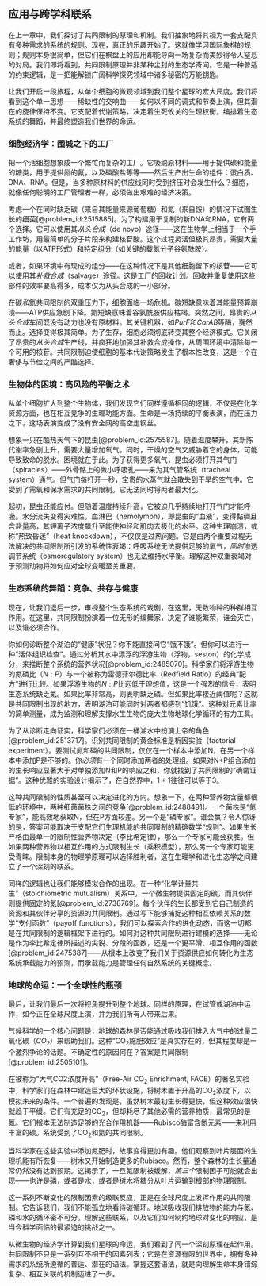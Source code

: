 ## 应用与跨学科联系

在上一章中，我们探讨了共同限制的原理和机制。我们抽象地将其视为一套支配具有多种需求的系统的规则。现在，真正的乐趣开始了。这就像学习国际象棋的规则；规则本身很简单，但它们在棋盘上的应用却能导向一场复杂而美妙得令人窒息的对局。我们即将看到，共同限制原理并非某种尘封的生态学奇闻。它是一种普适的约束逻辑，是一把能解锁广阔科学探究领域中诸多秘密的万能钥匙。

让我们开启一段旅程，从单个细胞的微观领域到我们整个星球的宏大尺度。我们将看到这个单一思想——稀缺性的交响曲——如何以不同的调式和节奏上演，但其潜在的旋律保持不变。它支配着代谢策略，决定着生死攸关的生理权衡，编排着生态系统的舞蹈，并最终塑造我们世界的命运。

### 细胞经济学：围城之下的工厂

把一个活细胞想象成一个繁忙而复杂的工厂。它吸纳原材料——用于提供碳和能量的糖类，用于提供氮的氨，以及磷酸盐等等——然后生产出生命的组件：蛋白质、DNA、RNA。但是，当多种原材料的供应线同时受到挤压时会发生什么？细胞，就像任何聪明的工厂管理者一样，必须做出艰难的经济决策。

考虑一个在同时缺乏碳（来自其能量来源葡萄糖）和氮（来自铵）的情况下试图生长的细菌[@problem_id:2515885]。为了构建用于复制的新DNA和RNA，它有两个选择。它可以使用其*从头合成*（de novo）途径——这在生物学上相当于一个手工作坊，用最简单的分子片段来构建核苷酸。这个过程灵活但极其昂贵，需要大量的能量（以ATP形式）和特定组分（如关键的载氮分子谷氨酰胺）。

或者，如果环境中有现成的组分——在这种情况下是其他细胞留下的核苷——它可以使用其*补救合成*（salvage）途径。这是工厂的回收计划。回收并重复使用这些部件的效率要高得多，成本仅为从头合成的一小部分。

在碳*和*氮共同限制的双重压力下，细胞面临一场危机。碳短缺意味着其能量预算崩溃——ATP供应急剧下降。氮短缺意味着谷氨酰胺供应枯竭。突然之间，昂贵的*从头合成*车间既没有动力也没有原材料。其关键机器，如*PurF*和*CarAB*等酶，戛然而止。选择变得极其简单。为了生存，细胞必须彻底转变其整个经济模式。它关闭了昂贵的*从头合成*生产线，并疯狂地加强其补救合成操作，从周围环境中清除每一个可用的核苷。共同限制迫使细胞的基本代谢策略发生了根本性改变，这是一个在奢侈与节俭之间的严酷选择。

### 生物体的困境：高风险的平衡之术

从单个细胞扩大到整个生物体，我们发现它们同样遵循相同的逻辑，不仅是在化学资源方面，也在相互竞争的生理功能方面。生命是一场持续的平衡表演，而在压力之下，这场表演变成了没有安全网的高空走钢丝。

想象一只在酷热天气下的昆虫[@problem_id:2575587]。随着温度攀升，其新陈代谢率急剧上升，需要大量增加氧气。同时，干燥的空气又威胁着它的身体，可能导致致命的脱水。困境就在于此。为了获得更多氧气，昆虫必须打开其气门（spiracles）——外骨骼上的微小呼吸孔——来为其气管系统（tracheal system）通气。但气门每打开一秒，宝贵的水蒸气就会散失到干旱的空气中。它受到了需氧和保水需求的共同限制。它无法同时将两者最大化。

起初，昆虫还能应付。但随着温度持续升高，它被迫几乎持续地打开气门才能呼吸。水分流失变得灾难性。血淋巴（hemolymph），即昆虫的“血液”，变得黏稠且含盐量高，其钾离子浓度飙升至能使神经和肌肉去极化的水平。这种生理崩溃，或称“热致昏迷”（heat knockdown），不仅仅是过热问题。它是由两个重要过程无法解决的共同限制所引发的系统性衰竭：呼吸系统无法提供足够的氧气，*同时*渗透调节系统（osmoregulatory system）也无法维持水平衡。理解这种双重衰竭对于预测动物将如何应对全球变暖至关重要。

### 生态系统的舞蹈：竞争、共存与健康

现在，让我们退后一步，审视整个生态系统的戏剧，在这里，无数物种的种群相互作用。在这里，共同限制扮演着一位无形的编舞家，决定了谁能繁荣，谁会灭亡，以及谁必须合作。

你如何诊断整个湖泊的“健康”状况？你不能直接问它“饿不饿”。但你可以进行一种“活体组织检查”。通过分析其水中漂浮的浮游生物（浮物，seston）的化学成分，来推断整个系统的营养状况[@problem_id:2485070]。科学家们将浮游生物的氮磷比（$N:P$）与一个被称为雷德菲尔德比率（Redfield Ratio）的经典“配方”进行比较。如果浮游生物的$N:P$比远低于理想值，这是一个强烈的信号，表明生态系统缺乏氮。如果比率非常高，则表明缺乏磷。但如果比率接近阈值呢？这就是共同限制出现的地方，表明湖泊可能同时对两者都感到“饥饿”。这种对元素比率的简单测量，成为监测和理解支撑水生生物的庞大生物地球化学循环的有力工具。

为了从诊断走向证实，科学家们必须在一桶湖水中扮演上帝的角色[@problem_id:2513717]。识别共同限制的黄金标准是析因实验（factorial experiment）。要测试氮和磷的共同限制，仅仅在一个样本中添加N，在另一个样本中添加P是不够的。你*必须*有一个同时添加两者的处理组。如果对N+P组合添加的生长响应显著大于对单独添加N和P的响应之和，你就找到了共同限制的“确凿证据”。这种优雅的实验设计揭示了，在自然界中，$1+1$往往可以等于$3$。

这种共同限制的性质甚至可以决定进化的方向。想象一下，在两种营养物含量都很低的环境中，两种细菌菌株之间的竞争[@problem_id:2488491]。一个菌株是“氮专家”，能高效地获取N，但在P方面较差。另一个是“磷专家”。谁会赢？令人惊讶的是，答案可能取决于支配它们生理机能的共同限制的精确数学“规则”。如果生长严格由最单一的限制性营养物决定（李比希定律），那么一个专家可能会获胜。但如果两种营养物以相互作用的方式限制生长（乘积模型），那么另一个专家可能更受青睐。限制本身的物理学原理可以选择胜利者，这在生理学和进化生态学之间建立了一个深刻的联系。

同样的逻辑也让我们能够模拟合作的出现。在一种“化学计量共生”（stoichiometric mutualism）关系中，一个微生物提供固定的碳，而其伙伴则提供固定的氮[@problem_id:2738769]。每个伙伴的生长都受到它自己制造的资源和其伙伴分享的资源的共同限制。通过写下能够捕捉这种相互依赖关系的数学“支付函数”（payoff functions），我们可以探索合作的进化动态，而这一切都是在共同限制的逻辑框架下进行的。如何对这种共同限制进行建模的选择——无论是作为李比希定律所描述的尖锐、分段的函数，还是一个更平滑、相互作用的函数[@problem_id:2475387]——从根本上改变了我们关于资源供应如何转化为生态系统承载能力的预测，而承载能力是管理任何自然系统的关键概念。

### 地球的命运：一个全球性的瓶颈

最后，让我们最后一次将视角提升到整个地球。同样的原理，在试管或湖泊中运作，如今正在全球尺度上演，并为我们所有人带来后果。

气候科学的一个核心问题是，地球的森林是否能通过吸收我们排入大气中的过量二氧化碳（$CO_2$）来帮助我们。这种“$\text{CO}_2$施肥效应”是真实存在的，但其程度却是一个激烈争论的话题。不确定性的原因何在？答案是共同限制[@problem_id:2505101]。

在被称为“大气CO2浓度升高”（Free-Air $\text{CO}_2$ Enrichment, FACE）的著名实验中，科学家们在森林中建造巨大的环状设施，将树木置于升高的$\text{CO}_2$浓度下，以模拟未来的条件。一个普遍的发现是，虽然树木最初生长得更快，但这种效应很快就趋于平缓。它们有充足的$\text{CO}_2$，但却耗尽了其他必需的营养物质，最常见的是氮。它们根本无法制造足够的‍光合作用机器——Rubisco酶富含氮元素——来利用丰富的碳。系统受到了$\text{CO}_2$和氮的共同限制。

当科学家在这些实验中添加氮肥时，故事变得更加有趣。他们观察到叶片层面的生理机能有所恢复——树木又开始制造更多的Rubisco。然而，整个森林的生长量通常仍然没有达到预期。这揭示了，一旦氮限制被缓解，*第三个*限制因子可能就会出现——也许是磷，或者是水，或者是树木将糖分从叶片运输到根部的物理限制。

这一系列不断变化的限制因素的级联反应，正是在全球尺度上发挥作用的共同限制。它告诉我们，我们不能孤立地看待碳循环。地球吸收我们排放物的能力与氮、磷和水的循环密不可分。理解这些联系，以及它们如何制约地球对变化的响应，是当今科学面临的最紧迫的挑战之一。

从微生物的经济学计算到我们星球的命运，我们看到了同一个深刻原理在起作用。共同限制不只是一系列互不相干的因素列表；它是在资源有限的世界中，拥有多种需求的系统所遵循的普适、潜在的语法。掌握这套语法，就是向理解生命本身错综复杂、相互关联的机制迈进了一步。